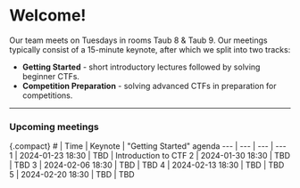 # Welcome!

Our team meets on Tuesdays in rooms Taub 8 & Taub 9. Our meetings typically consist of a 15-minute keynote, after which we split into two tracks:
- **Getting Started** - short introductory lectures followed by solving beginner CTFs.
- **Competition Preparation** - solving advanced CTFs in preparation for competitions.  

---

### Upcoming meetings

{.compact}
\# | Time   | Keynote | "Getting Started" agenda 
--- | ---    | ---     | ---
1 | 2024-01-23 18:30 | TBD | Introduction to CTF
2 | 2024-01-30 18:30 | TBD | TBD
3 | 2024-02-06 18:30 | TBD | TBD
4 | 2024-02-13 18:30 | TBD | TBD
5 | 2024-02-20 18:30 | TBD | TBD